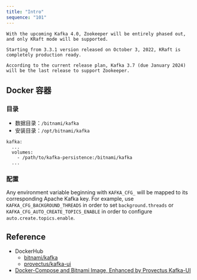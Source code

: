```yaml
---
title: "Intro"
sequence: "101"
---
```


```text
With the upcoming Kafka 4.0, Zookeeper will be entirely phased out, and only KRaft mode will be supported.

Starting from 3.3.1 version released on October 3, 2022, KRaft is completely production ready.

According to the current release plan, Kafka 3.7 (due January 2024) will be the last release to support Zookeeper.
```

## Docker 容器

### 目录

- 数据目录：`/bitnami/kafka`
- 安装目录：`/opt/bitnami/kafka`

```text
kafka:
  ...
  volumes:
    - /path/to/kafka-persistence:/bitnami/kafka
  ...
```

### 配置

Any environment variable beginning with `KAFKA_CFG_` will be mapped to its corresponding Apache Kafka key.
For example, use `KAFKA_CFG_BACKGROUND_THREADS` in order to set `background.threads` or
`KAFKA_CFG_AUTO_CREATE_TOPICS_ENABLE` in order to configure `auto.create.topics.enable`.

## Reference

- DockerHub
    - [bitnami/kafka](https://hub.docker.com/r/bitnami/kafka/)
    - [provectus/kafka-ui](https://github.com/provectus/kafka-ui)
- [Docker-Compose and Bitnami Image, Enhanced by Provectus Kafka-UI](https://medium.com/@tetianaokhotnik/setting-up-a-local-kafka-environment-in-kraft-mode-with-docker-compose-and-bitnami-image-enhanced-29a2dcabf2a9)
